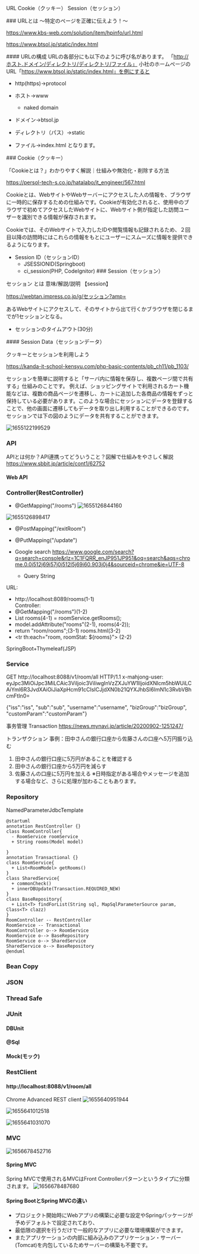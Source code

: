 URL
Cookie（クッキー）
Session（セッション）

### URLとは
～特定のページを正確に伝えよう！～

https://www.kbs-web.com/solution/item/hpinfo/url.html

https://www.btsol.jp/static/index.html

#### URLの構成
URLの各部分にも以下のように呼び名があります。
「http://ホスト.ドメイン/ディレクトリ/ディレクトリ/ファイル」
小社のホームぺージのURL「https://www.btsol.jp/static/index.html」を例にすると

- http(https)→protocol
- ホスト→www
   - naked domain
  
- ドメイン→btsol.jp
- ディレクトリ（パス）→static
- ファイル→index.html
となります。

### Cookie（クッキー）

「Cookieとは？」わかりやすく解説｜仕組みや無効化・削除する方法

https://persol-tech-s.co.jp/hatalabo/it_engineer/567.html

Cookieとは、WebサイトやWebサーバーにアクセスした人の情報を、ブラウザに一時的に保存するための仕組みです。Cookieが有効化されると、使用中のブラウザで初めてアクセスしたWebサイトに、Webサイト側が指定した訪問ユーザーを識別できる情報が保存されます。

Cookieでは、そのWebサイトで入力したIDや閲覧情報も記録されるため、２回目以降の訪問時にはこれらの情報をもとにユーザーにスムーズに情報を提供できるようになります。

- Session ID（セッションID）
    - JSESSIONID(Springboot)
    - ci_session(PHP, CodeIgnitor)
### Session（セッション）

セッション とは 意味/解説/説明 【session】

https://webtan.impress.co.jp/g/セッション?amp=

あるWebサイトにアクセスして、そのサイトから出て行くかブラウザを閉じるまでが1セッションとなる。
- セッションのタイムアウト(30分)


#### Session Data（セッションデータ）

クッキーとセッションを利用しよう

https://kanda-it-school-kensyu.com/php-basic-contents/pb_ch11/pb_1103/

セッションを簡単に説明すると「サーバ内に情報を保存し、複数ページ間で共有する」仕組みのことです。
例えば、ショッピングサイトで利用されるカート機能などは、複数の商品ページを遷移し、カートに追加した各商品の情報をずっと保持している必要があります。このような場合にセッションにデータを登録することで、他の画面に遷移してもデータを取り出し利用することができるのです。
セッションでは下の図のようにデータを共有することができます。

![1655122199529](image/0.基本概念/1655122199529.png)

### API
APIとは何か？API連携ってどういうこと？図解で仕組みをやさしく解説
https://www.sbbit.jp/article/cont1/62752
#### Web API

### Controller(RestController)
- @GetMapping("/rooms")
 ![1655126844160](image/0.基本概念/1655126844160.png)

![1655126898417](image/0.基本概念/1655126898417.png)

- @PostMapping("/exitRoom")
  
- @PutMapping("/update")


- Google search
https://www.google.com/search?q=search+console&rlz=1C1FQRR_enJP951JP951&oq=search&aqs=chrome.0.0i512j69i57j0i512l5j69i60.903j0j4&sourceid=chrome&ie=UTF-8

  - Query String

URL:
  - http://localhost:8089/rooms(1-1)   
Controller:
  - @GetMapping("/rooms")(1-2)
  - List<RoomModel> rooms(4-1) = roomService.getRooms();
  - model.addAttribute("rooms"(2-1), rooms(4-2));
  - return "room/rooms";(3-1)
rooms.html(3-2)
  - &lt;tr th:each="room, roomStat: ${rooms}"> (2-2)
  
SpringBoot+Thymeleaf(JSP)

### Service

GET http://localhost:8088/v1/room/all HTTP/1.1
x-mahjong-user: eyJpc3MiOiJpc3MiLCAic3ViIjoic3ViIiwgInVzZXJuYW1lIjoidXNlcm5hbWUiLCAiYml6R3JvdXAiOiJiaXpHcm91cCIsICJjdXN0b21QYXJhbSI6ImN1c3RvbVBhcmFtIn0=

{"iss":"iss", "sub":"sub", "username":"username", "bizGroup":"bizGroup", "customParam":"customParam"}

事务管理
Transaction
https://news.mynavi.jp/article/20200902-1251247/

トランザクション
事例：田中さんの銀行口座から佐藤さんの口座へ5万円振り込む

1. 田中さんの銀行口座に5万円があることを確認する
2. 田中さんの銀行口座から5万円を減らす
3. 佐藤さんの口座に5万円を加える
※日時指定がある場合やメッセージを追加する場合など、さらに処理が加わることもあります。

### Repository
NamedParameterJdbcTemplate


```plantuml
@startuml
annotation RestController {}
class RoomController{
  - RoomService roomService
  + String rooms(Model model)

}
annotation Transactional {}
class RoomService{
  + List<RoomModel> getRooms()
}
class SharedService{
  + commonCheck()
  + innerDBUpdate(Transaction.REQUIRED_NEW)
}
class BaseRepository{
  + List<T> findForList(String sql, MapSqlParameterSource param, Class<T> clazz)
}
RoomController -- RestController
RoomService -- Transactional
RoomController o--> RoomService
RoomService o--> BaseRepository
RoomService o--> SharedService
SharedService o--> BaseRepository
@enduml
```
### Bean Copy

### JSON

### Thread Safe

### JUnit
#### DBUnit

#### @Sql

#### Mock(モック)


### RestClient

#### http://localhost:8088/v1/room/all
Chrome Advanced REST client
![1655640951944](image/0.基本概念/1655640951944.png)

![1655641012518](image/0.基本概念/1655641012518.png)

![1655641031070](image/0.基本概念/1655641031070.png)

### MVC

![1656678452716](image/0.基本概念/1656678452716.png)

#### Spring MVC
Spring MVCで使用されるMVCはFront Controllerパターンというタイプに分類されます。
![1656678487680](image/0.基本概念/1656678487680.png)

#### Spring BootとSpring MVCの違い
- プロジェクト開始時にWebアプリの構築に必要な設定やSpringパッケージが予めデフォルトで設定されており、
- 最低限の選択を行うだけで一般的なアプリに必要な環境構築ができます。
- またアプリケーションの内部に組み込みのアプリケーション・サーバー(Tomcat)を内包しているためサーバーの構築も不要です。
  